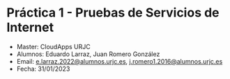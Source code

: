 # Práctica 1 - Pruebas de Servicios de Internet
- Master: CloudApps URJC
- Alumnos: Eduardo Larraz, Juan Romero González
- Email: e.larraz.2022@alumnos.urjc.es, j.romero1.2016@alumnos.urjc.es
- Fecha: 31/01/2023


